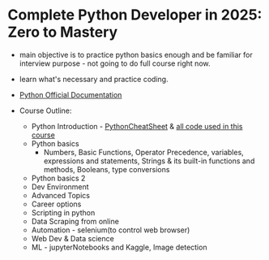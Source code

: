# Complete Python Developer in 2025: Zero to Mastery

- main objective is to practice python basics enough and be familiar for interview purpose - not going to do full course right now.
- learn what's necessary and practice coding.

- [Python Official Documentation](https://docs.python.org/3/)
- Course Outline:
  - Python Introduction - [PythonCheatSheet](https://github.com/aneagoie/ztm-python-cheat-sheet) & [all code used in this course](https://github.com/aneagoie/All-Python-codes-of-ZTM-course-by-Andrei-Neagoie)
  - Python basics
    - Numbers, Basic Functions, Operator Precedence, variables, expressions and statements, Strings & its built-in functions and methods, Booleans, type conversions
  - Python basics 2
  - Dev Environment
  - Advanced Topics
  - Career options
  - Scripting in python
  - Data Scraping from online
  - Automation - selenium(to control web browser)
  - Web Dev & Data science
  - ML - jupyterNotebooks and Kaggle, Image detection
